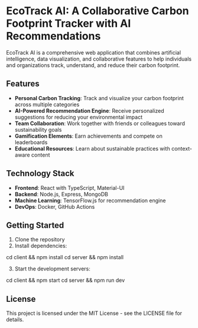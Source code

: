 # EcoTrack AI: A Collaborative Carbon Footprint Tracker with AI Recommendations

EcoTrack AI is a comprehensive web application that combines artificial intelligence, data visualization, and collaborative features to help individuals and organizations track, understand, and reduce their carbon footprint.

## Features

- **Personal Carbon Tracking**: Track and visualize your carbon footprint across multiple categories
- **AI-Powered Recommendation Engine**: Receive personalized suggestions for reducing your environmental impact
- **Team Collaboration**: Work together with friends or colleagues toward sustainability goals
- **Gamification Elements**: Earn achievements and compete on leaderboards
- **Educational Resources**: Learn about sustainable practices with context-aware content

## Technology Stack

- **Frontend**: React with TypeScript, Material-UI
- **Backend**: Node.js, Express, MongoDB
- **Machine Learning**: TensorFlow.js for recommendation engine
- **DevOps**: Docker, GitHub Actions

## Getting Started

1. Clone the repository
2. Install dependencies:

cd client && npm install
cd server && npm install

3. Start the development servers:

cd client && npm start
cd server && npm run dev



## License

This project is licensed under the MIT License - see the LICENSE file for details.

